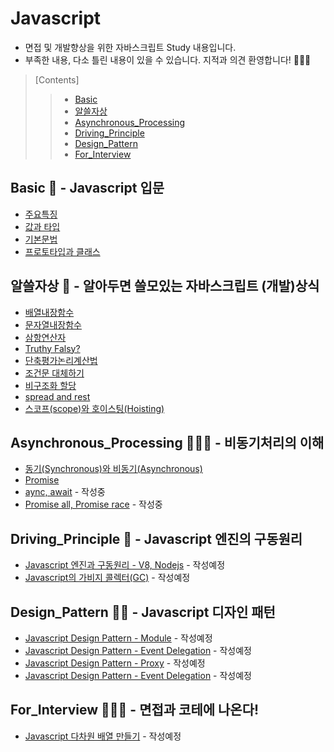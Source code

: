 # Javascript
- 면접 및 개발향상을 위한 자바스크립트 Study 내용입니다.
- 부족한 내용, 다소 틀린 내용이 있을 수 있습니다. 지적과 의견 환영합니다! 🙇🏻‍♀️
>   [Contents]
>   > - [Basic](https://github.com/ss-won/Javascript#basic----javascript-%EC%9E%85%EB%AC%B8)
>   > - [알쓸자상](https://github.com/ss-won/Javascript#%EC%95%8C%EC%93%B8%EC%9E%90%EC%83%81----%EC%95%8C%EC%95%84%EB%91%90%EB%A9%B4-%EC%93%B8%EB%AA%A8%EC%9E%88%EB%8A%94-%EC%9E%90%EB%B0%94%EC%8A%A4%ED%81%AC%EB%A6%BD%ED%8A%B8-%EA%B0%9C%EB%B0%9C%EC%83%81%EC%8B%9D)
>   > - [Asynchronous_Processing](https://github.com/ss-won/Javascript#asynchronous_processing-%EF%B8%8F---%EB%B9%84%EB%8F%99%EA%B8%B0%EC%B2%98%EB%A6%AC%EC%9D%98-%EC%9D%B4%ED%95%B4)
>   > - [Driving_Principle](https://github.com/ss-won/Javascript#driving_principle----javascript-%EC%97%94%EC%A7%84%EC%9D%98-%EA%B5%AC%EB%8F%99%EC%9B%90%EB%A6%AC)
>   > - [Design_Pattern](https://github.com/ss-won/Javascript#design_pattern----javascript-%EB%94%94%EC%9E%90%EC%9D%B8-%ED%8C%A8%ED%84%B4)
>   > - [For_Interview](https://github.com/ss-won/Javascript#for_interview----%EB%A9%B4%EC%A0%91%EA%B3%BC-%EC%BD%94%ED%85%8C%EC%97%90-%EB%82%98%EC%98%A8%EB%8B%A4)

## Basic 🧠 - Javascript 입문
- [주요특징](https://github.com/ss-won/Javascript/blob/master/Basic/basic.md)
- [값과 타입](https://github.com/ss-won/Javascript/blob/master/Basic/basic2.md)
- [기본문법](https://github.com/ss-won/Javascript/blob/master/Basic/basic3.md)
- [프로토타입과 클래스](https://github.com/ss-won/Javascript/blob/master/Basic/basic4.md)

## 알쓸자상 🧐 - 알아두면 쓸모있는 자바스크립트 (개발)상식
- [배열내장함수](https://github.com/ss-won/Javascript/blob/master/ASSJ/assj1.md)
- [문자열내장함수](https://github.com/ss-won/Javascript/blob/master/ASSJ/assj2.md)
- [삼항연산자](https://github.com/ss-won/Javascript/blob/master/ASSJ/assj3.md)
- [Truthy Falsy?](https://github.com/ss-won/Javascript/blob/master/ASSJ/assj4.md)
- [단축평가논리계산법](https://github.com/ss-won/Javascript/blob/master/ASSJ/assj5.md)
- [조건문 대체하기](https://github.com/ss-won/Javascript/blob/master/ASSJ/assj6.md)
- [비구조화 할당](https://github.com/ss-won/Javascript/blob/master/ASSJ/assj7.md)
- [spread and rest](https://github.com/ss-won/Javascript/blob/master/ASSJ/assj8.md)
- [스코프(scope)와 호이스팅(Hoisting)](https://github.com/ss-won/Javascript/blob/master/ASSJ/assj9.md)

## Asynchronous_Processing 🏃🏻‍♀️ - 비동기처리의 이해
- [동기(Synchronous)와 비동기(Asynchronous)](https://github.com/ss-won/Javascript/blob/master/Asynchronous_Processing/ap1.md)
- [Promise](https://github.com/ss-won/Javascript/blob/master/Asynchronous_Processing/ap2.md)
- [aync, await](https://github.com/ss-won/Javascript/blob/master/Asynchronous_Processing/ap3.md) - 작성중
- [Promise all, Promise race](https://github.com/ss-won/Javascript/blob/master/Asynchronous_Processing/ap4.md) - 작성중

## Driving_Principle 👣 - Javascript 엔진의 구동원리
- [Javascript 엔진과 구동원리 - V8, Nodejs](https://github.com/ss-won/Javascript/blob/master/Driving_Principle/dp1.md) - 작성예정
- [Javascript의 가비지 콜렉터(GC)](https://github.com/ss-won/Javascript/blob/master/Driving_Principle/dp2.md) - 작성예정

## Design_Pattern ✍🏻 - Javascript 디자인 패턴
- [Javascript Design Pattern - Module](https://github.com/ss-won/Javascript/blob/master/Design_Pattern/dp1.md) - 작성예정
- [Javascript Design Pattern - Event Delegation](https://github.com/ss-won/Javascript/blob/master/Design_Pattern/dp2.md) - 작성예정
- [Javascript Design Pattern - Proxy](https://github.com/ss-won/Javascript/blob/master/Design_Pattern/dp3.md) - 작성예정
- [Javascript Design Pattern - Event Delegation](https://github.com/ss-won/Javascript/blob/master/Design_Pattern/dp4.md) - 작성예정

## For_Interview 👩🏻‍💻 - 면접과 코테에 나온다!
- [Javascript 다차원 배열 만들기](https://github.com/ss-won/Javascript/blob/master/For_Interview/fi1.md) - 작성예정

